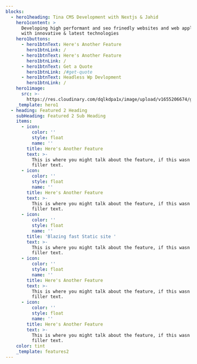 ```yaml
---
blocks:
  - hero1heading: Tina CMS Development with Nextjs & Jahid
    hero1content: >
      Developing high performant and seo frinedly websites and web applications
      with innovative & latest technologies
    hero1buttons:
      - hero1btnText: Here's Another Feature
        hero1btnLink: /
      - hero1btnText: Here's Another Feature
        hero1btnLink: /
      - hero1btnText: Get a Quote
        hero1btnLink: /#get-quote
      - hero1btnText: Headless Wp Devlopment
        hero1btnLink: /
    hero1image:
      src: >-
        https://res.cloudinary.com/dqlkdpa1x/image/upload/v1655206674/growth-headless-wordpress-cms_k5iqlb.svg
    _template: hero1
  - heading: Featured 2 Heading
    subHeading: Featured 2 Sub Heading
    items:
      - icon:
          color: ''
          style: float
          name: ''
        title: Here's Another Feature
        text: >-
          This is where you might talk about the feature, if this wasn't just
          filler text.
      - icon:
          color: ''
          style: float
          name: ''
        title: Here's Another Feature
        text: >-
          This is where you might talk about the feature, if this wasn't just
          filler text.
      - icon:
          color: ''
          style: float
          name: ''
        title: 'Blazing fast Static site '
        text: >-
          This is where you might talk about the feature, if this wasn't just
          filler text.
      - icon:
          color: ''
          style: float
          name: ''
        title: Here's Another Feature
        text: >-
          This is where you might talk about the feature, if this wasn't just
          filler text.
      - icon:
          color: ''
          style: float
          name: ''
        title: Here's Another Feature
        text: >-
          This is where you might talk about the feature, if this wasn't just
          filler text.
    color: tint
    _template: features2
---
```



